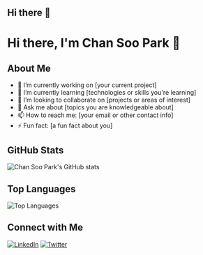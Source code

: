 ## Hi there 👋

<!--
**chansoopark98/chansoopark98** is a ✨ _special_ ✨ repository because its `README.md` (this file) appears on your GitHub profile.

Here are some ideas to get you started:

- 🔭 I’m currently working on ...
- 🌱 I’m currently learning ...
- 👯 I’m looking to collaborate on ...
- 🤔 I’m looking for help with ...
- 💬 Ask me about ...
- 📫 How to reach me: ...
- 😄 Pronouns: ...
- ⚡ Fun fact: ...
-->

# Hi there, I'm Chan Soo Park 👋

## About Me
- 🔭 I’m currently working on [your current project]
- 🌱 I’m currently learning [technologies or skills you're learning]
- 👯 I’m looking to collaborate on [projects or areas of interest]
- 💬 Ask me about [topics you are knowledgeable about]
- 📫 How to reach me: [your email or other contact info]
- ⚡ Fun fact: [a fun fact about you]

## GitHub Stats
![Chan Soo Park's GitHub stats](https://github-readme-stats.vercel.app/api?username=chansoopark98&show_icons=true&theme=radical)

## Top Languages
![Top Languages](https://github-readme-stats.vercel.app/api/top-langs/?username=chansoopark98&layout=compact&theme=radical)

## Connect with Me
[![LinkedIn](https://img.shields.io/badge/-LinkedIn-blue?style=flat-square&logo=LinkedIn&logoColor=white&link=https://www.linkedin.com/in/your-profile)](https://www.linkedin.com/in/your-profile)
[![Twitter](https://img.shields.io/badge/-Twitter-blue?style=flat-square&logo=Twitter&logoColor=white&link=https://twitter.com/your-profile)](https://twitter.com/your-profile)
